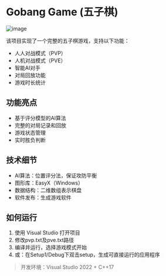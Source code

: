 # Gobang Game (五子棋)

![image](https://github.com/user-attachments/assets/b197af59-7c6b-4907-bca5-c5ed0fc0221f)

该项目实现了一个完整的五子棋游戏，支持以下功能：
- 人人对战模式（PVP）
- 人机对战模式（PVE）
- 智能AI对手
- 对局回放功能
- 游戏时长统计
  
## 功能亮点
- 基于评分模型的AI算法  
- 完整的对局记录和回放  
- 游戏状态管理 
- 实时胜负判断
  
## 技术细节
- AI算法：位置评分法，保证攻防平衡
- 图形库：EasyX（Windows）
- 数据结构：二维数组表示棋盘
- 软件发布：生成游戏软件

## 如何运行
1. 使用 Visual Studio 打开项目
2. 修改pvp.txt及pve.txt路径
3. 编译并运行，选择游戏模式开始
4. 或：在Setup1/Debug下双击setup，生成可直接运行的应用程序

> 开发环境：Visual Studio 2022 + C++17
